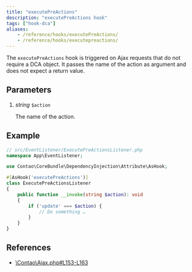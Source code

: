 ```yaml
---
title: "executePreActions"
description: "executePreActions hook"
tags: ["hook-dca"]
aliases:
    - /reference/hooks/executePreActions/
    - /reference/hooks/executepreactions/
---
```



The `executePreActions` hook is triggered on Ajax requests that do not require 
a DCA object. It passes the name of the action as argument and does not expect 
a return value.


## Parameters

1. *string* `$action`

    The name of the action.


## Example

```php
// src/EventListener/ExecutePreActionsListener.php
namespace App\EventListener;

use Contao\CoreBundle\DependencyInjection\Attribute\AsHook;

#[AsHook('executePreActions')]
class ExecutePreActionsListener
{
    public function __invoke(string $action): void
    {
        if ('update' === $action) {
            // Do something …
        }
    }
}
```


## References

* [\Contao\Ajax.php#L153-L163](https://github.com/contao/contao/blob/4.7.6/core-bundle/src/Resources/contao/classes/Ajax.php#L153-L163)
